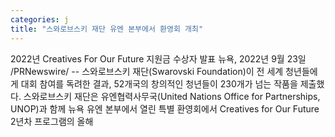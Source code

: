```yaml
---
categories: j
title: "스와로브스키 재단 유엔 본부에서 환영회 개최"
---
```

2022년 Creatives For Our Future 지원금 수상자 발표  뉴욕, 2022년 9월 23일 /PRNewswire/ -- 스와로브스키 재단(Swarovski Foundation)이 전 세계 청년들에게 대회 참여를 독려한 결과, 52개국의 창의적인 청년들이 230개가 넘는 작품을 제출했다. 스와로브스키 재단은 유엔협력사무국(United Nations Office for Partnerships, UNOP)과 함께 뉴욕 유엔 본부에서 열린 특별 환영회에서 Creatives for Our Future 2년차 프로그램의 올해 